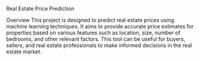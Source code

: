 Real Estate Price Prediction

Overview
This project is designed to predict real estate prices using machine learning techniques.
It aims to provide accurate price estimates for properties based on various features such as location, size, number of bedrooms, and other relevant factors.
This tool can be useful for buyers, sellers, and real estate professionals to make informed decisions in the real estate market.

